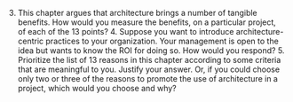 3. This chapter argues that architecture brings a number of tangible benefits. How would you measure the benefits, on a particular project, of each of the 13 points? 4. Suppose you want to introduce architecture-centric practices to your organization. Your management is open to the idea but wants to know the ROI for doing so. How would you respond? 5. Prioritize the list of 13 reasons in this chapter according to some criteria that are meaningful to you. Justify your answer. Or, if you could choose only two or three of the reasons to promote the use of architecture in a project, which would you choose and why?